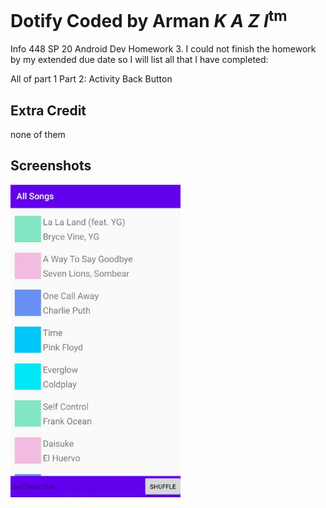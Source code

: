 # Dotify Coded by Arman *K A Z I*<sup>tm</sup>
Info 448 SP 20 Android Dev Homework 3.
I could not finish the homework by my extended due date so I will list all that I have completed:

All of part 1
Part 2: Activity Back Button


## Extra Credit
none of them

## Screenshots
<img src="./hw2.jpg" alt="Screenshot" height="500" />
